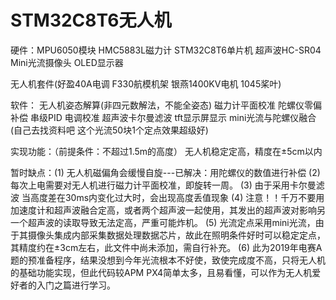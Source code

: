 # STM32C8T6无人机
硬件：MPU6050模块 HMC5883L磁力计 STM32C8T6单片机 超声波HC-SR04 Mini光流摄像头 OLED显示器

无人机套件(好盈40A电调 F330航模机架 银燕1400KV电机 1045桨叶)

软件：
无人机姿态解算(非四元数解法，不能全姿态)         磁力计平面校准             陀螺仪零偏补偿           串级PID          电调校准     超声波卡尔曼滤波
tft显示屏显示         mini光流与陀螺仪融合(自己去找资料吧 这个光流50块1个定点效果超级好)

实现功能：（前提条件：不超过1.5m的高度） 无人机稳定定高，精度在±5cm以内 

暂时缺点：(1) 无人机磁偏角会缓慢自旋---已解决：用陀螺仪的数值进行补偿
         (2) 每次上电需要对无人机进行磁力计平面校准，即旋转一周。
         (3) 由于采用卡尔曼滤波 当高度差在30ms内变化过大时，会出现高度丢值现象
         (4) 注意！！千万不要用加速度计和超声波融合定高，或者两个超声波一起使用，其发出的超声波对影响另一个超声波的读取导致无法定高，严重可能炸机。
         (5) 光流定点采用mini光流，由于其摄像头集成内部采集数据处理数据芯片，故此在照明条件好时可以稳定定点，其精度约在±3cm左右，此文件中尚未添加，需自行补充。
         (6) 此为2019年电赛A题的预准备程序，结果没想到今年光流根本不好使，致使完成度不高，只将无人机的基础功能实现，但此代码较APM PX4简单太多，且易看懂，可以作为无人机爱好者的入门之篇进行学习。
